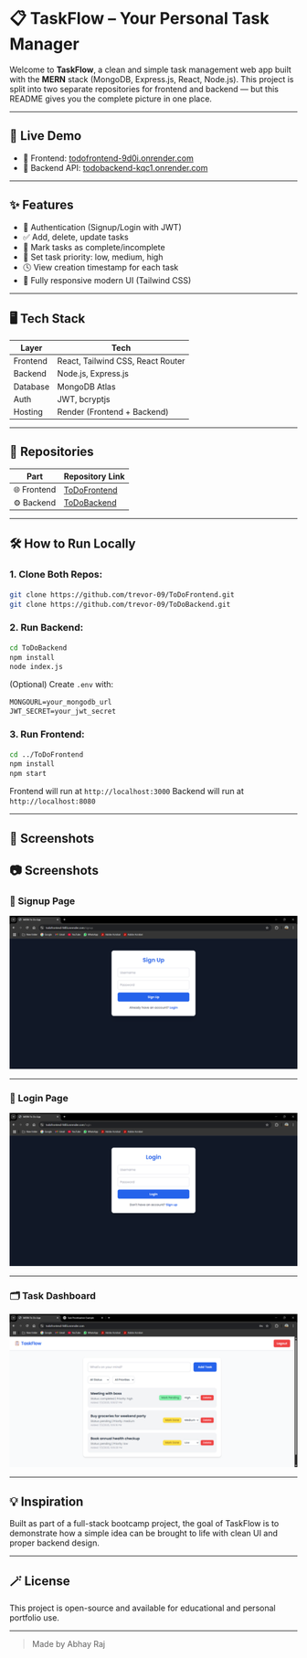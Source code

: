 # 📋 TaskFlow – Your Personal Task Manager

Welcome to **TaskFlow**, a clean and simple task management web app built with the **MERN** stack (MongoDB, Express.js, React, Node.js). This project is split into two separate repositories for frontend and backend — but this README gives you the complete picture in one place.

---

## 🚀 Live Demo

* 🔗 Frontend: [todofrontend-9d0i.onrender.com](https://todofrontend-9d0i.onrender.com)
* 🔗 Backend API: [todobackend-kqc1.onrender.com](https://todobackend-kqc1.onrender.com)

---

## ✨ Features

* 🔐 Authentication (Signup/Login with JWT)
* ✅ Add, delete, update tasks
* 🔁 Mark tasks as complete/incomplete
* 🎯 Set task priority: low, medium, high
* 🕓 View creation timestamp for each task
* 📱 Fully responsive modern UI (Tailwind CSS)

---

## 🖥️ Tech Stack

| Layer    | Tech                              |
| -------- | --------------------------------- |
| Frontend | React, Tailwind CSS, React Router |
| Backend  | Node.js, Express.js               |
| Database | MongoDB Atlas                     |
| Auth     | JWT, bcryptjs                     |
| Hosting  | Render (Frontend + Backend)       |

---

## 📁 Repositories

| Part        | Repository Link                                           |
| ----------- | --------------------------------------------------------- |
| 🌐 Frontend | [ToDoFrontend](https://github.com/trevor-09/ToDoFrontend) |
| ⚙️ Backend  | [ToDoBackend](https://github.com/trevor-09/ToDoBackend)   |

---

## 🛠️ How to Run Locally

### 1. Clone Both Repos:

```bash
git clone https://github.com/trevor-09/ToDoFrontend.git
git clone https://github.com/trevor-09/ToDoBackend.git
```

### 2. Run Backend:

```bash
cd ToDoBackend
npm install
node index.js
```

(Optional) Create `.env` with:

```env
MONGOURL=your_mongodb_url
JWT_SECRET=your_jwt_secret
```

### 3. Run Frontend:

```bash
cd ../ToDoFrontend
npm install
npm start
```

Frontend will run at `http://localhost:3000`
Backend will run at `http://localhost:8080`

---

## 📸 Screenshots

## 📷 Screenshots

### 🔐 Signup Page
![Signup Page](https://github.com/trevor-09/TaskFlow/blob/main/screenshots/Screenshot%202025-07-03%20221245.png?raw=true)

---

### 🔑 Login Page
![Login Page](https://github.com/trevor-09/TaskFlow/blob/main/screenshots/Screenshot%202025-07-03%20221235.png?raw=true)

---

### 🗂️ Task Dashboard
![Dashboard](https://github.com/trevor-09/TaskFlow/blob/main/screenshots/Screenshot%202025-07-03%20221951.png?raw=true)



---

## 💡 Inspiration

Built as part of a full-stack bootcamp project, the goal of TaskFlow is to demonstrate how a simple idea can be brought to life with clean UI and proper backend design.

---

## 🪄 License

This project is open-source and available for educational and personal portfolio use.

---

> Made by Abhay Raj
